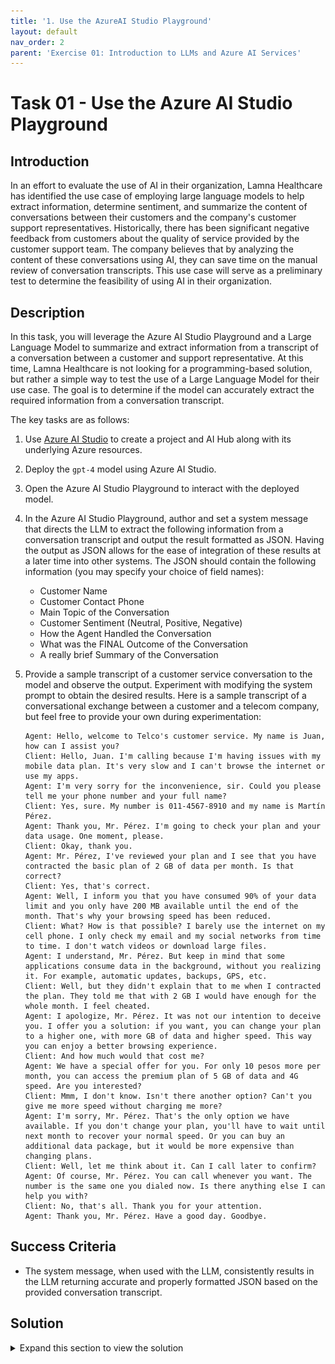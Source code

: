 ```yaml
---
title: '1. Use the AzureAI Studio Playground'
layout: default
nav_order: 2
parent: 'Exercise 01: Introduction to LLMs and Azure AI Services'
---
```


# Task 01 - Use the Azure AI Studio Playground

## Introduction

In an effort to evaluate the use of AI in their organization, Lamna Healthcare has identified the use case of employing large language models to help extract information, determine sentiment, and summarize the content of conversations between their customers and the company's customer support representatives. Historically, there has been significant negative feedback from customers about the quality of service provided by the customer support team. The company believes that by analyzing the content of these conversations using AI, they can save time on the manual review of conversation transcripts. This use case will serve as a preliminary test to determine the feasibility of using AI in their organization.

## Description

In this task, you will leverage the Azure AI Studio Playground and a Large Language Model to summarize and extract information from a transcript of a conversation between a customer and support representative. At this time, Lamna Healthcare is not looking for a programming-based solution, but rather a simple way to test the use of a Large Language Model for their use case. The goal is to determine if the model can accurately extract the required information from a conversation transcript.

The key tasks are as follows:

1. Use [Azure AI Studio](https://ai.azure.com) to create a project and AI Hub along with its underlying Azure resources.

2. Deploy the `gpt-4` model using Azure AI Studio.

3. Open the Azure AI Studio Playground to interact with the deployed model.

4. In the Azure AI Studio Playground, author and set a system message that directs the LLM to extract the following information from a conversation transcript and output the result formatted as JSON. Having the output as JSON allows for the ease of integration of these results at a later time into other systems. The JSON should contain the following information (you may specify your choice of field names):
      - Customer Name
      - Customer Contact Phone
      - Main Topic of the Conversation
      - Customer Sentiment (Neutral, Positive, Negative)
      - How the Agent Handled the Conversation
      - What was the FINAL Outcome of the Conversation
      - A really brief Summary of the Conversation

5. Provide a sample transcript of a customer service conversation to the model and observe the output. Experiment with modifying the system prompt to obtain the desired results. Here is a sample transcript of a conversational exchange between a customer and a telecom company, but feel free to provide your own during experimentation:

    ```text
    Agent: Hello, welcome to Telco's customer service. My name is Juan, how can I assist you?
    Client: Hello, Juan. I'm calling because I'm having issues with my mobile data plan. It's very slow and I can't browse the internet or use my apps.
    Agent: I'm very sorry for the inconvenience, sir. Could you please tell me your phone number and your full name?
    Client: Yes, sure. My number is 011-4567-8910 and my name is Martín Pérez.
    Agent: Thank you, Mr. Pérez. I'm going to check your plan and your data usage. One moment, please.
    Client: Okay, thank you.
    Agent: Mr. Pérez, I've reviewed your plan and I see that you have contracted the basic plan of 2 GB of data per month. Is that correct?
    Client: Yes, that's correct.
    Agent: Well, I inform you that you have consumed 90% of your data limit and you only have 200 MB available until the end of the month. That's why your browsing speed has been reduced.
    Client: What? How is that possible? I barely use the internet on my cell phone. I only check my email and my social networks from time to time. I don't watch videos or download large files.
    Agent: I understand, Mr. Pérez. But keep in mind that some applications consume data in the background, without you realizing it. For example, automatic updates, backups, GPS, etc.
    Client: Well, but they didn't explain that to me when I contracted the plan. They told me that with 2 GB I would have enough for the whole month. I feel cheated.
    Agent: I apologize, Mr. Pérez. It was not our intention to deceive you. I offer you a solution: if you want, you can change your plan to a higher one, with more GB of data and higher speed. This way you can enjoy a better browsing experience.
    Client: And how much would that cost me?
    Agent: We have a special offer for you. For only 10 pesos more per month, you can access the premium plan of 5 GB of data and 4G speed. Are you interested?
    Client: Mmm, I don't know. Isn't there another option? Can't you give me more speed without charging me more?
    Agent: I'm sorry, Mr. Pérez. That's the only option we have available. If you don't change your plan, you'll have to wait until next month to recover your normal speed. Or you can buy an additional data package, but it would be more expensive than changing plans.
    Client: Well, let me think about it. Can I call later to confirm?
    Agent: Of course, Mr. Pérez. You can call whenever you want. The number is the same one you dialed now. Is there anything else I can help you with?
    Client: No, that's all. Thank you for your attention.
    Agent: Thank you, Mr. Pérez. Have a good day. Goodbye.
    ```

## Success Criteria

* The system message, when used with the LLM, consistently results in the LLM returning accurate and properly formatted JSON based on the provided conversation transcript.

## Solution

<details markdown="block">
<summary>Expand this section to view the solution</summary>

##### 1) Use Azure AI Studio Playground

The Azure AI Studio Playground provides a simple and interactive user interface to test and experiment with deployed Azure AI Studio models.

1. In [Azure AI Studio](https://ai.azure.com), ensure you are in the project you created in the previous task, and select **Deployments** from the left-hand menu.

2. From the list of model deployments, select the model you deployed in the previous task.

3. On model screen, select the **Open in playground** button.

    ![The gpt-4 model deployment screen displays. The Open in playground button is visible.](images/labgrab13.png)

4. Copy the following prompt and paste it into the system message field of the playground:

    ```text
    You're an AI assistant that helps telco company to extract valuable information from their conversations by creating JSON files for each conversation transcription you receive. You always try to extract and format as a JSON:
    1. Customer Name [name]
    2. Customer Contact Phone [phone]
    3. Main Topic of the Conversation [topic]
    4. Customer Sentiment (Neutral, Positive, Negative)[sentiment]
    5. How the Agent Handled the Conversation [agent_behavior]
    6. What was the FINAL Outcome of the Conversation [outcome]
    7. A really brief Summary of the Conversation [summary]

    Only extract information that you're sure. If you're unsure, write "Unknown/Not Found" in the JSON file.
    ```

5. After copying, select **Apply changes**, (if prompted start a new chat)

    ![A portion of the Chat playground screen displays with the System message populated. The Apply changes button is visible above the System message text box.](images/labgrab14.png)

6. Copy following text and paste it into the chat session and press the send button:

```text
Agent: Hello, welcome to Lamna Healthcare customer service. My name is Juan, how can I assist you?
Client: Hello, Juan. I'm calling because I'm having issues with my medical bill I just received few days ago. It's incorrect and it does not match the numbers I was presented before my medical procedure.
Agent: I'm very sorry for the inconvenience, sir. Could you please tell me your phone number and your full name?
Client: Yes, sure. My number is 011-4567-8910 and my name is Martín Pérez.
Agent: Thank you, Mr. Pérez. I'm going to check your plan, you deduction limits and current year transactions towards your deductions. One moment, please.
Client: Okay, thank you.
Agent: Mr. Pérez, I've reviewed your plan and I see that you have the Silver basic plan of $3,000 deductable. Is that correct?
Client: Yes, that's correct.
Agent: Well, I would like to inform you that you have not met your deductible yet and $2,800 of the procedure will be still be your responsability and that will meet your deductible for the year.
Client: What? How is that possible? I paid over $2,000 already towards my deductable this year, I should only be $1,000 away from reaching my deductible not $2,800. 
Agent: I understand, Mr. Pérez. But keep in mind that not all fees your pay to doctors and labs and medications count towards your deductible. 
Client: Well, but they didn't explain that to me when I contracted the plan. They told me that everything I pay from my pocket towards doctors, specialists, labs and medications will count towards my deductable. I feel cheated.
Agent: I apologize, Mr. Pérez. It was not our intention to deceive you. If you think the deductable is too high, I recommed changing the plan to Gold at the next renewal window and that will bring the deductable to $1,000 for the new year.
Client: And how much would that cost me?
Agent: The plan rates will come out in November, you can call us back then or check the new rates online at that time.
Client: Mmm, I don't know. Isn't there another option? Can't you reduce the amount I have to pay for this bill as I was not explained how the deductible work correctly?
Agent: I'm sorry, Mr. Pérez. I don't have the power to change the bill or your deductible under the current Silver plan.
Client: Well, let me think about it. Can I call later to confirm?
Agent: Of course, Mr. Pérez. You can call whenever you want. The number is the same one you dialed now. Is there anything else I can help you with?
Client: No, that's all. Thank you for your attention.
Agent: Thank you, Mr. Pérez. Have a good day. Goodbye.
```

    ![A portion of the Chat Playground screen displays with the above text copied into the user message textbox. The send button is visible below the user message textbox.](images/labgrab15.png)

7. You will see a result generated by the model similar to the one shown in the image below. Notice that the model correctly followed the instructions indicated in the System message field:

    ![A portion of the Chat Playground screen displays the LLM response in JSON format.](images/labgrab16.png)

</details>
